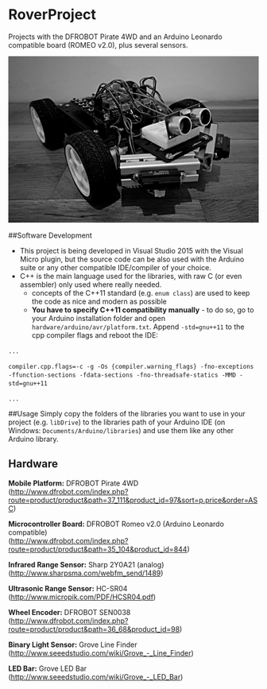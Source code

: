 # RoverProject
Projects with the DFROBOT Pirate 4WD and an Arduino Leonardo compatible board (ROMEO v2.0), plus several sensors.

![Current set-up of the Rover](https://github.com/MichaelGrupp/RoverProject/blob/master/doc/rover.JPG)

##Software Development
* This project is being developed in Visual Studio 2015 with the Visual Micro plugin, but the source code can be also used with the Arduino suite or any other compatible IDE/compiler of your choice.
* C++ is the main language used for the libraries, with raw C (or even assembler) only used where really needed.
    * concepts of the C++11 standard (e.g. `enum class`) are used to keep the code as nice and modern as possible
    * **You have to specify C++11 compatibility manually** - to do so, go to your Arduino installation folder and open `hardware/arduino/avr/platform.txt`. Append `-std=gnu++11` to the cpp compiler flags and reboot the IDE:

`...`

`compiler.cpp.flags=-c -g -Os {compiler.warning_flags} -fno-exceptions -ffunction-sections -fdata-sections -fno-threadsafe-statics -MMD -std=gnu++11`

`...`

##Usage
Simply copy the folders of the libraries you want to use in your project (e.g. `libDrive`) to the libraries path of your Arduino IDE (on Windows: `Documents/Arduino/libraries`) and use them like any other Arduino library.

## Hardware
**Mobile Platform:** DFROBOT Pirate 4WD  
(http://www.dfrobot.com/index.php?route=product/product&path=37_111&product_id=97&sort=p.price&order=ASC)

**Microcontroller Board:** DFROBOT Romeo v2.0 (Arduino Leonardo compatible)  
(http://www.dfrobot.com/index.php?route=product/product&path=35_104&product_id=844)

**Infrared Range Sensor:** Sharp 2Y0A21 (analog)  
(http://www.sharpsma.com/webfm_send/1489)

**Ultrasonic Range Sensor:** HC-SR04  
(http://www.micropik.com/PDF/HCSR04.pdf)

**Wheel Encoder:** DFROBOT SEN0038  
(http://www.dfrobot.com/index.php?route=product/product&path=36_68&product_id=98)

**Binary Light Sensor:** Grove Line Finder  
(http://www.seeedstudio.com/wiki/Grove_-_Line_Finder)

**LED Bar:** Grove LED Bar  
(http://www.seeedstudio.com/wiki/Grove_-_LED_Bar)

